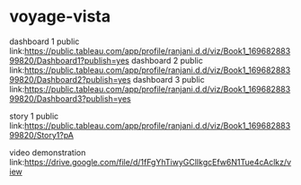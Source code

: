 # voyage-vista

dashboard 1 public link:https://public.tableau.com/app/profile/ranjani.d.d/viz/Book1_16968288399820/Dashboard1?publish=yes
dashboard 2 public link:https://public.tableau.com/app/profile/ranjani.d.d/viz/Book1_16968288399820/Dashboard2?publish=yes
dashboard 3 public link:https://public.tableau.com/app/profile/ranjani.d.d/viz/Book1_16968288399820/Dashboard3?publish=yes

story 1 public link:https://public.tableau.com/app/profile/ranjani.d.d/viz/Book1_16968288399820/Story1?pA

video demonstration link:https://drive.google.com/file/d/1fFgYhTiwyGClIkgcEfw6N1Tue4cAclkz/view
